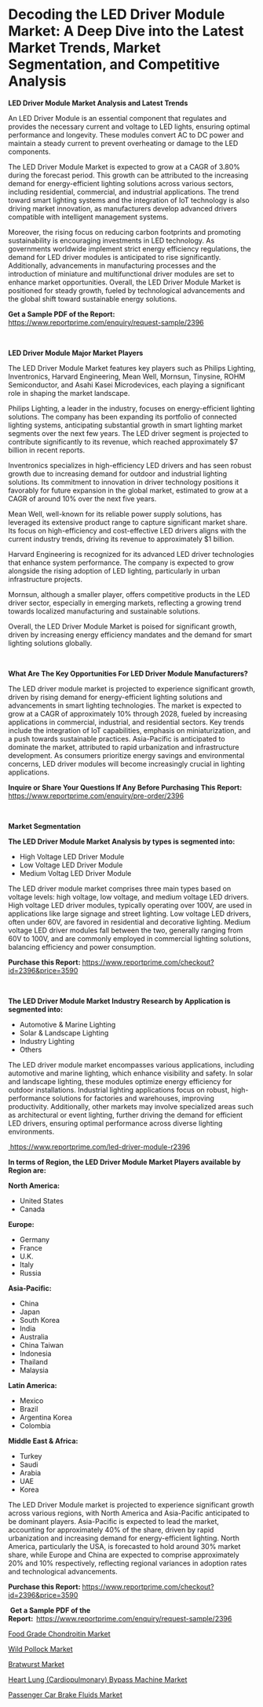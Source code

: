 <p><h1>Decoding the LED Driver Module Market: A Deep Dive into the Latest Market Trends, Market Segmentation, and Competitive Analysis</h1></p><p><strong>LED Driver Module Market Analysis and Latest Trends</strong></p>
<p><p>An LED Driver Module is an essential component that regulates and provides the necessary current and voltage to LED lights, ensuring optimal performance and longevity. These modules convert AC to DC power and maintain a steady current to prevent overheating or damage to the LED components.</p><p>The LED Driver Module Market is expected to grow at a CAGR of 3.80% during the forecast period. This growth can be attributed to the increasing demand for energy-efficient lighting solutions across various sectors, including residential, commercial, and industrial applications. The trend toward smart lighting systems and the integration of IoT technology is also driving market innovation, as manufacturers develop advanced drivers compatible with intelligent management systems.</p><p>Moreover, the rising focus on reducing carbon footprints and promoting sustainability is encouraging investments in LED technology. As governments worldwide implement strict energy efficiency regulations, the demand for LED driver modules is anticipated to rise significantly. Additionally, advancements in manufacturing processes and the introduction of miniature and multifunctional driver modules are set to enhance market opportunities. Overall, the LED Driver Module Market is positioned for steady growth, fueled by technological advancements and the global shift toward sustainable energy solutions.</p></p>
<p><strong>Get a Sample PDF of the Report:&nbsp;</strong> <a href="https://www.reportprime.com/enquiry/request-sample/2396">https://www.reportprime.com/enquiry/request-sample/2396</a></p>
<p>&nbsp;</p>
<p><strong>LED Driver Module Major Market Players</strong></p>
<p><p>The LED Driver Module Market features key players such as Philips Lighting, Inventronics, Harvard Engineering, Mean Well, Mornsun, Tinysine, ROHM Semiconductor, and Asahi Kasei Microdevices, each playing a significant role in shaping the market landscape.</p><p>Philips Lighting, a leader in the industry, focuses on energy-efficient lighting solutions. The company has been expanding its portfolio of connected lighting systems, anticipating substantial growth in smart lighting market segments over the next few years. The LED driver segment is projected to contribute significantly to its revenue, which reached approximately $7 billion in recent reports.</p><p>Inventronics specializes in high-efficiency LED drivers and has seen robust growth due to increasing demand for outdoor and industrial lighting solutions. Its commitment to innovation in driver technology positions it favorably for future expansion in the global market, estimated to grow at a CAGR of around 10% over the next five years.</p><p>Mean Well, well-known for its reliable power supply solutions, has leveraged its extensive product range to capture significant market share. Its focus on high-efficiency and cost-effective LED drivers aligns with the current industry trends, driving its revenue to approximately $1 billion.</p><p>Harvard Engineering is recognized for its advanced LED driver technologies that enhance system performance. The company is expected to grow alongside the rising adoption of LED lighting, particularly in urban infrastructure projects.</p><p>Mornsun, although a smaller player, offers competitive products in the LED driver sector, especially in emerging markets, reflecting a growing trend towards localized manufacturing and sustainable solutions.</p><p>Overall, the LED Driver Module Market is poised for significant growth, driven by increasing energy efficiency mandates and the demand for smart lighting solutions globally.</p></p>
<p>&nbsp;</p>
<p><strong>What Are The Key Opportunities For LED Driver Module Manufacturers?</strong></p>
<p><p>The LED driver module market is projected to experience significant growth, driven by rising demand for energy-efficient lighting solutions and advancements in smart lighting technologies. The market is expected to grow at a CAGR of approximately 10% through 2028, fueled by increasing applications in commercial, industrial, and residential sectors. Key trends include the integration of IoT capabilities, emphasis on miniaturization, and a push towards sustainable practices. Asia-Pacific is anticipated to dominate the market, attributed to rapid urbanization and infrastructure development. As consumers prioritize energy savings and environmental concerns, LED driver modules will become increasingly crucial in lighting applications.</p></p>
<p><strong>Inquire or Share Your Questions If Any Before Purchasing This Report:</strong> <a href="https://www.reportprime.com/enquiry/pre-order/2396">https://www.reportprime.com/enquiry/pre-order/2396</a></p>
<p>&nbsp;</p>
<p><strong>Market Segmentation</strong></p>
<p><strong>The LED Driver Module Market Analysis by types is segmented into:</strong></p>
<p><ul><li>High Voltage LED Driver Module</li><li>Low Voltage LED Driver Module</li><li>Medium Voltag LED Driver Module</li></ul></p>
<p><p>The LED driver module market comprises three main types based on voltage levels: high voltage, low voltage, and medium voltage LED drivers. High voltage LED driver modules, typically operating over 100V, are used in applications like large signage and street lighting. Low voltage LED drivers, often under 60V, are favored in residential and decorative lighting. Medium voltage LED driver modules fall between the two, generally ranging from 60V to 100V, and are commonly employed in commercial lighting solutions, balancing efficiency and power consumption.</p></p>
<p><strong>Purchase this Report:&nbsp;</strong><a href="https://www.reportprime.com/checkout?id=2396&price=3590">https://www.reportprime.com/checkout?id=2396&price=3590</a></p>
<p>&nbsp;</p>
<p><strong>The LED Driver Module Market Industry Research by Application is segmented into:</strong></p>
<p><ul><li>Automotive & Marine Lighting</li><li>Solar & Landscape Lighting</li><li>Industry Lighting</li><li>Others</li></ul></p>
<p><p>The LED driver module market encompasses various applications, including automotive and marine lighting, which enhance visibility and safety. In solar and landscape lighting, these modules optimize energy efficiency for outdoor installations. Industrial lighting applications focus on robust, high-performance solutions for factories and warehouses, improving productivity. Additionally, other markets may involve specialized areas such as architectural or event lighting, further driving the demand for efficient LED drivers, ensuring optimal performance across diverse lighting environments.</p></p>
<p><a href="https://www.reportprime.com/led-driver-module-r2396">&nbsp;https://www.reportprime.com/led-driver-module-r2396</a></p>
<p><strong>In terms of Region, the LED Driver Module Market Players available by Region are:</strong></p>
<p>
    <p> <strong> North America: </strong>
        <ul>
            <li>United States</li>
            <li>Canada</li>
        </ul>
        </p> 
    <p> <strong> Europe: </strong>
        <ul>
            <li>Germany</li>
            <li>France</li>
            <li>U.K.</li>
            <li>Italy</li>
            <li>Russia</li>
        </ul>
        </p> 
    <p> <strong> Asia-Pacific: </strong>
        <ul>
            <li>China</li>
            <li>Japan</li>
            <li>South Korea</li>
            <li>India</li>
            <li>Australia</li>
            <li>China Taiwan</li>
            <li>Indonesia</li>
            <li>Thailand</li>
            <li>Malaysia</li>
        </ul>
        </p> 
    <p> <strong> Latin America: </strong>
        <ul>
            <li>Mexico</li>
            <li>Brazil</li>
            <li>Argentina Korea</li>
            <li>Colombia</li>
        </ul>
        </p> 
    <p> <strong> Middle East & Africa: </strong>
        <ul>
            <li>Turkey</li>
            <li>Saudi</li>
            <li>Arabia</li>
            <li>UAE</li>
            <li>Korea</li>
        </ul>
    </p>
    </p>
<p><p>The LED Driver Module market is projected to experience significant growth across various regions, with North America and Asia-Pacific anticipated to be dominant players. Asia-Pacific is expected to lead the market, accounting for approximately 40% of the share, driven by rapid urbanization and increasing demand for energy-efficient lighting. North America, particularly the USA, is forecasted to hold around 30% market share, while Europe and China are expected to comprise approximately 20% and 10% respectively, reflecting regional variances in adoption rates and technological advancements.</p></p>
<p><strong>Purchase this Report: </strong><a href="https://www.reportprime.com/checkout?id=2396&price=3590">https://www.reportprime.com/checkout?id=2396&price=3590</a></p>
<p>&nbsp;<strong>Get a Sample PDF of the Report:&nbsp;&nbsp;</strong><a href="https://www.reportprime.com/enquiry/request-sample/2396">https://www.reportprime.com/enquiry/request-sample/2396</a></p>
<p><strong></strong></p>
<p><p><a href="https://issuu.com/reportprime-2/docs/food-grade-chondroitin-market-size-_8e950b1a1e24fd">Food Grade Chondroitin Market</a></p><p><a href="https://www.linkedin.com/pulse/global-wild-pollock-industry-types-applications-market-players-7j9cf?trackingId=OE13dvTXTAeIjtuf0ABUMw%3D%3D">Wild Pollock Market</a></p><p><a href="https://www.linkedin.com/pulse/global-perspectives-bratwurst-market-trends-forecast-2024-f1r6f?trackingId=28GegZszSjaoovANptwiSQ%3D%3D">Bratwurst Market</a></p><p><a href="https://issuu.com/reportprime-2/docs/heart-lung-cardiopulmonary-bypass-m_e6ac0e4ab90740">Heart Lung (Cardiopulmonary) Bypass Machine Market</a></p><p><a href="https://medium.com/@chloeconn57/passenger-car-brake-fluids-market-insights-product-type-application-trends-and-regional-analysis-f176220e24d4?postPublishedType=initial">Passenger Car Brake Fluids Market</a></p></p>
